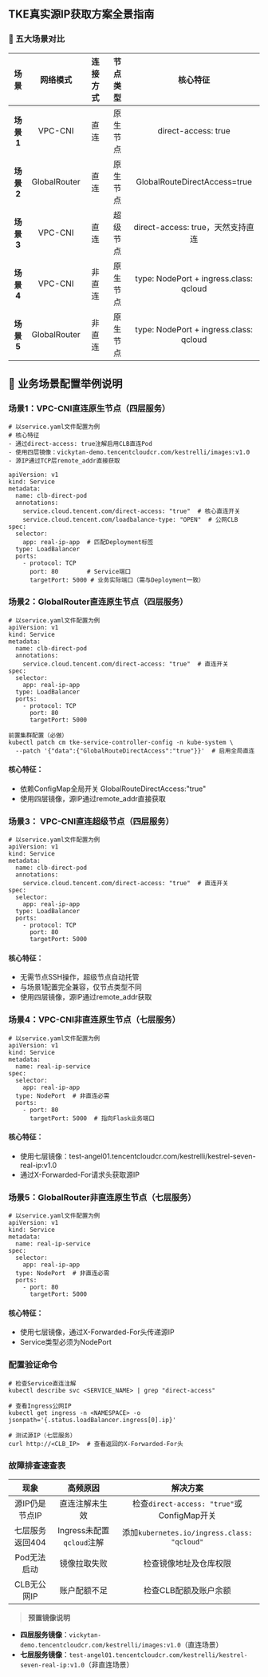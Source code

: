 
## TKE真实源IP获取方案全景指南

### 🧩 五大场景对比


|**场景**|**网络模式**|**连接方式**|**节点类型**|**核心特征**|
|:-:|:-:|:-:|:-:|:-:|
|**场景1**|VPC-CNI|直连|原生节点|direct-access: true |
|**场景2**|GlobalRouter|直连|原生节点|GlobalRouteDirectAccess=true |
|**场景3**|VPC-CNI|直连|超级节点|direct-access: true，天然支持直连|
|**场景4**|VPC-CNI|非直连|原生节点|type: NodePort + ingress.class: qcloud |
|**场景5**|GlobalRouter|非直连|原生节点|type: NodePort + ingress.class: qcloud |

## 🔧 业务场景配置举例说明

### 场景1：VPC-CNI直连原生节点（四层服务）​​
```
# 以service.yaml文件配置为例
# 核心特征​
- 通过direct-access: true注解启用CLB直连Pod
- 使用四层镜像​：vickytan-demo.tencentcloudcr.com/kestrelli/images:v1.0
- 源IP通过TCP层remote_addr直接获取

apiVersion: v1
kind: Service
metadata:
  name: clb-direct-pod
  annotations:
    service.cloud.tencent.com/direct-access: "true"  # 核心直连开关
    service.cloud.tencent.com/loadbalance-type: "OPEN"  # 公网CLB
spec:
  selector:
    app: real-ip-app  # 匹配Deployment标签
  type: LoadBalancer
  ports:
    - protocol: TCP
      port: 80        # Service端口
      targetPort: 5000 # 业务实际端口（需与Deployment一致）
```



### 场景2：GlobalRouter直连原生节点（四层服务）​​

```
# 以service.yaml文件配置为例
apiVersion: v1
kind: Service
metadata:
  name: clb-direct-pod
  annotations:
    service.cloud.tencent.com/direct-access: "true"  # 直连开关
spec:
  selector:
    app: real-ip-app
  type: LoadBalancer
  ports:
    - protocol: TCP
      port: 80
      targetPort: 5000
```
```
前置集群配置（必做）
kubectl patch cm tke-service-controller-config -n kube-system \
  --patch '{"data":{"GlobalRouteDirectAccess":"true"}}'  # 启用全局直连
```

#### 核心特征：​​
- 依赖ConfigMap全局开关 GlobalRouteDirectAccess:"true"
- 使用四层镜像，源IP通过remote_addr直接获取

### 场景3： VPC-CNI直连超级节点（四层服务）

```
# 以service.yaml文件配置为例
apiVersion: v1
kind: Service
metadata:
  name: clb-direct-pod
  annotations:
    service.cloud.tencent.com/direct-access: "true"  # 直连开关
spec:
  selector:
    app: real-ip-app
  type: LoadBalancer
  ports:
    - protocol: TCP
      port: 80
      targetPort: 5000
```

#### 核心特征：​​
- ​无需节点SSH操作，超级节点自动托管
- 与场景1配置完全兼容，仅节点类型不同
- 使用四层镜像，源IP通过remote_addr获取

### 场景4：VPC-CNI非直连原生节点（七层服务）​​
```
# 以service.yaml文件配置为例
apiVersion: v1
kind: Service
metadata:
  name: real-ip-service
spec:
  selector:
    app: real-ip-app
  type: NodePort  # 非直连必需
  ports:
    - port: 80
      targetPort: 5000  # 指向Flask业务端口
```

#### 核心特征：​​
- 使用七层镜像​：test-angel01.tencentcloudcr.com/kestrelli/kestrel-seven-real-ip:v1.0
- 通过X-Forwarded-For请求头获取源IP


### 场景5：GlobalRouter非直连原生节点（七层服务）

```
# 以service.yaml文件配置为例
apiVersion: v1
kind: Service
metadata:
  name: real-ip-service
spec:
  selector:
    app: real-ip-app
  type: NodePort  # 非直连必需
  ports:
    - port: 80
      targetPort: 5000
```

#### 核心特征：​​
- 使用七层镜像，通过X-Forwarded-For头传递源IP
- Service类型必须为NodePort

### 配置验证命令​
```
# 检查Service直连注解
kubectl describe svc <SERVICE_NAME> | grep "direct-access"

# 查看Ingress公网IP
kubectl get ingress -n <NAMESPACE> -o jsonpath='{.status.loadBalancer.ingress[0].ip}'

# 测试源IP（七层服务）
curl http://<CLB_IP>  # 查看返回的X-Forwarded-For头
```

### **故障排查速查表**​


|现象|高频原因|解决方案|
|:-:|:-:|:-:|
|源IP仍是节点IP|直连注解未生效|检查`direct-access: "true"`或ConfigMap开关|
|七层服务返回404|Ingress未配置`qcloud`注解|添加`kubernetes.io/ingress.class: "qcloud"`|
|Pod无法启动|镜像拉取失败|检查镜像地址及仓库权限|
|CLB无公网IP|账户配额不足|检查CLB配额及账户余额|
>​**预置镜像说明**​
- ​**四层服务镜像**​：`vickytan-demo.tencentcloudcr.com/kestrelli/images:v1.0`（直连场景）
- ​**七层服务镜像**​：`test-angel01.tencentcloudcr.com/kestrelli/kestrel-seven-real-ip:v1.0`（非直连场景）
